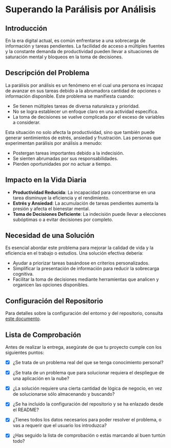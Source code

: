 # Superando la Parálisis por Análisis

## Introducción

En la era digital actual, es común enfrentarse a una sobrecarga de información y tareas pendientes. La facilidad de acceso a múltiples fuentes y la constante demanda de productividad pueden llevar a situaciones de saturación mental y bloqueos en la toma de decisiones.

## Descripción del Problema

La parálisis por análisis es un fenómeno en el cual una persona es incapaz de avanzar en sus tareas debido a la abrumadora cantidad de opciones o información disponible. Este problema se manifiesta cuando:

- Se tienen múltiples tareas de diversa naturaleza y prioridad.
- No se logra establecer un enfoque claro en una actividad específica.
- La toma de decisiones se vuelve complicada por el exceso de variables a considerar.

Esta situación no solo afecta la productividad, sino que también puede generar sentimientos de estrés, ansiedad y frustración. Las personas que experimentan parálisis por análisis a menudo:

- Postergan tareas importantes debido a la indecisión.
- Se sienten abrumadas por sus responsabilidades.
- Pierden oportunidades por no actuar a tiempo.

## Impacto en la Vida Diaria

- **Productividad Reducida**: La incapacidad para concentrarse en una tarea disminuye la eficiencia y el rendimiento.
- **Estrés y Ansiedad**: La acumulación de tareas pendientes aumenta la presión y afecta el bienestar mental.
- **Toma de Decisiones Deficiente**: La indecisión puede llevar a elecciones subóptimas o a evitar decisiones por completo.

## Necesidad de una Solución

Es esencial abordar este problema para mejorar la calidad de vida y la eficiencia en el trabajo o estudios. Una solución efectiva debería:

- Ayudar a priorizar tareas basándose en criterios personalizados.
- Simplificar la presentación de información para reducir la sobrecarga cognitiva.
- Facilitar la toma de decisiones mediante herramientas que analicen y organicen las opciones disponibles.

## Configuración del Repositorio

Para detalles sobre la configuración del entorno y del repositorio, consulta [este documento](docs/config.md).

## Lista de Comprobación

Antes de realizar la entrega, asegúrate de que tu proyecto cumple con los siguientes puntos:

- [X] ¿Se trata de un problema real del que se tenga conocimiento personal?
- [X] ¿Se trata de un problema que para solucionar requiera el despliegue de una aplicación en la nube?
- [X] ¿La solución requiere una cierta cantidad de lógica de negocio, en vez de solucionarse sólo almacenando y buscando?
- [X] ¿Se ha incluido la configuración del repositorio y se ha enlazado desde el README?
- [X] ¿Tienes todos los datos necesarios para poder resolver el problema, o vas a requerir que el usuario los introduzca?
- [X] ¿Has seguido la lista de comprobación o estás marcando al buen tuntún todo?

